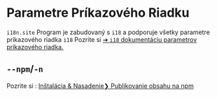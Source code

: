 # Parametre Príkazového Riadku

`i18n.site` Program je zabudovaný s `i18` a podporuje všetky parametre príkazového riadka `i18` Pozrite si [➔ `i18` dokumentáciu parametrov príkazového riadka.](/i18/cli)

## `--npm`/`-n`

Pozrite si : [Inštalácia & Nasadenie❯ Publikovanie obsahu na npm](/i18n.site/use#npm)